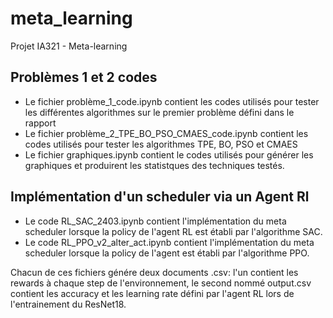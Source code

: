 # meta_learning
Projet IA321 - Meta-learning 


## Problèmes 1 et 2 codes
- Le fichier problème_1_code.ipynb contient les codes utilisés pour tester les différentes algorithmes sur le premier problème défini dans le rapport
- Le fichier problème_2_TPE_BO_PSO_CMAES_code.ipynb contient les codes utilisés pour tester les algorithmes TPE, BO, PSO et CMAES
- Le fichier graphiques.ipynb contient le codes utilisés pour générer les graphiques et produirent les statistques des techniques testés.

## Implémentation d'un scheduler via un Agent Rl
- Le code RL_SAC_2403.ipynb contient l'implémentation du meta scheduler lorsque la policy de l'agent RL est établi par l'algorithme SAC.
- Le code RL_PPO_v2_alter_act.ipynb contient l'implémentation du meta scheduler lorsque la policy de l'agent est établi par l'algorithme PPO.

Chacun de ces fichiers génére deux documents .csv: l'un contient les rewards à chaque step de l'environnement, le second nommé output.csv contient les accuracy et les learning rate défini par l'agent RL lors de l'entrainement du ResNet18.
